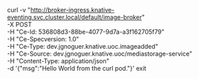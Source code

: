 curl -v "http://broker-ingress.knative-eventing.svc.cluster.local/default/image-broker" \
-X POST \
-H "Ce-Id: 536808d3-88be-4077-9d7a-a3f162705f79" \
-H "Ce-Specversion: 1.0" \
-H "Ce-Type: dev.jgnoguer.knative.uoc.imageadded" \
-H "Ce-Source: dev.jgnoguer.knative.uoc/mediastorage-service" \
-H "Content-Type: application/json" \
-d '{"msg":"Hello World from the curl pod."}'
exit